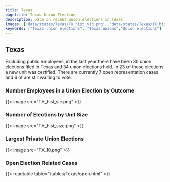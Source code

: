 ```yaml
---
title: Texas
pagetitle: Texas Union Elections
description: Data on recent union elections in Texas.
images: ['data/states/Texas/TX_hist_vic.png', 'data/states/Texas/TX_hist_size.png', 'data/states/Texas/TX_10.png']
keywords: ["Texas union elections", "Texas unions","Union elections"]
---
```

##  Texas

Excluding public employees, in the last year there have been 30 union elections filed in Texas and 34 union elections held. In 23 of those elections a new unit was certified. There are currently 7 open representation cases and 6 of are still waiting to vote.

### Number Employees in a Union Election by Outcome
{{< image src="TX_hist_vic.png" >}}

### Number of Elections by Unit Size
{{< image src="TX_hist_size.png" >}}

### Largest Private Union Elections
{{< image src="TX_10.png" >}}

### Open Election Related Cases
{{< readtable table="/tables/Texas/open.html" >}}

